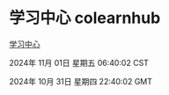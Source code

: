 # 学习中心 colearnhub
[学习中心](http://219.139.197.74:56308/colearnhub/)

2024年 11月 01日 星期五 06:40:02 CST

2024年 10月 31日 星期四 22:40:02 GMT
